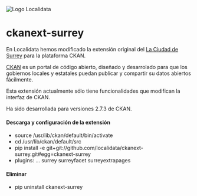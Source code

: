 ![Logo Localidata](https://raw.githubusercontent.com/localidata/ckanext-surrey/master/ckanext/surrey/public/images/logoLocalidata.png)

ckanext-surrey
==============

En Localidata hemos modificado la extensión original del [La Ciudad de Surrey](https://github.com/CityofSurrey/ckanext-surrey) para la plataforma CKAN.

[CKAN](http://ckan.org) es un portal de código abierto, diseñado y desarrolado para que los gobiernos locales y estatales puedan publicar y compartir su datos abiertos fácilmente. 

Esta extensión actualmente sólo tiene funcionalidades que modifican la interfaz de CKAN.

Ha sido desarrollada para versiones 2.7.3 de CKAN.

#### Descarga y configuración de la extensión

- source /usr/lib/ckan/default/bin/activate
- cd /usr/lib/ckan/default/src		
- pip install -e git+git://github.com/localidata/ckanext-surrey.git#egg=ckanext-surrey
- plugins: ... surrey surreyfacet surreyextrapages


#### Eliminar
- pip uninstall ckanext-surrey